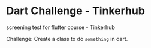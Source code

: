 # Dart Challenge - Tinkerhub
screening test for flutter course - Tinkerhub


Challenge:
  Create a class to do `something` in dart.

